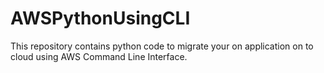 # AWSPythonUsingCLI
This repository contains python code to migrate your on application on to cloud using AWS Command Line Interface.
